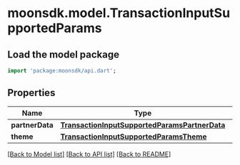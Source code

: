 # moonsdk.model.TransactionInputSupportedParams

## Load the model package

```dart
import 'package:moonsdk/api.dart';
```

## Properties

| Name            | Type                                                                                            | Description | Notes |
| --------------- | ----------------------------------------------------------------------------------------------- | ----------- | ----- |
| **partnerData** | [**TransactionInputSupportedParamsPartnerData**](transactioninputsupportedparamspartnerdata.md) |             |       |
| **theme**       | [**TransactionInputSupportedParamsTheme**](transactioninputsupportedparamstheme.md)             |             |       |

[\[Back to Model list\]](./#documentation-for-models) [\[Back to API list\]](./#documentation-for-api-endpoints) [\[Back to README\]](./)

